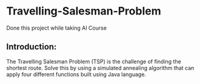 # Travelling-Salesman-Problem
Done this project while taking AI Course
## Introduction:
The Travelling Salesman Problem (TSP) is the challenge of finding the shortest route. Solve this by using a simulated annealing algorithm that can apply four different functions built using Java language.
